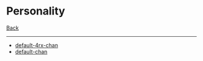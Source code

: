 # Personality

[Back](<../utilization.md>)

---

* [default-4rx-chan](<personalities/default-4rx-chan.md>)
* [default-chan](<personalities/default-chan.md>)

